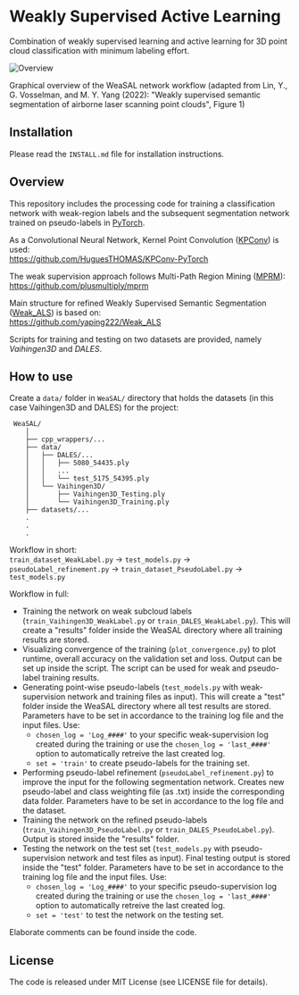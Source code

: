 # Weakly Supervised Active Learning
Combination of weakly supervised learning and active learning for 3D point cloud classification with minimum labeling effort.

![Overview](https://user-images.githubusercontent.com/51992212/193449454-b0b18636-9111-44fa-946e-ac4807673a61.png)

Graphical overview of the WeaSAL network workflow (adapted from Lin, Y., G. Vosselman, and M. Y. Yang (2022): "Weakly supervised semantic segmentation of airborne laser scanning point clouds", Figure 1)


## Installation
Please read the `INSTALL.md` file for installation instructions.


## Overview
This repository includes the processing code for training a classification network with weak-region labels and the subsequent segmentation network trained on pseudo-labels in [PyTorch](https://pytorch.org/).

As a Convolutional Neural Network, Kernel Point Convolution ([KPConv](https://arxiv.org/abs/1904.08889)) is used:<br/>
https://github.com/HuguesTHOMAS/KPConv-PyTorch

The weak supervision approach follows Multi-Path Region Mining ([MPRM](https://arxiv.org/abs/2003.13035)):<br/>
https://github.com/plusmultiply/mprm

Main structure for refined Weakly Supervised Semantic Segmentation ([Weak_ALS](https://www.sciencedirect.com/science/article/pii/S0924271622000661)) is based on:<br/>
https://github.com/yaping222/Weak_ALS

Scripts for training and testing on two datasets are provided, namely *Vaihingen3D* and *DALES*.


## How to use
Create a ```data/``` folder in ```WeaSAL/``` directory that holds the datasets (in this case Vaihingen3D and DALES) for the project:
```
 WeaSAL/
    │
    ├── cpp_wrappers/...  
    ├── data/
    │   ├── DALES/...
    │   │   ├── 5080_54435.ply  
    │   │   ...  
    │   │   └── test_5175_54395.ply
    │   └── Vaihingen3D/
    │       ├── Vaihingen3D_Testing.ply 
    │       └── Vaihingen3D_Training.ply
    ├── datasets/...  
    .
    .
    .
```
Workflow in short:<br/>
`train_dataset_WeakLabel.py` &rarr; `test_models.py` &rarr; `pseudoLabel_refinement.py` &rarr; `train_dataset_PseudoLabel.py` &rarr; `test_models.py`

Workflow in full:
- Training the network on weak subcloud labels (```train_Vaihingen3D_WeakLabel.py``` or ```train_DALES_WeakLabel.py```). This will create a "results" folder inside the WeaSAL directory where all training results are stored. 
- Visualizing convergence of the training (```plot_convergence.py```) to plot runtime, overall accuracy on the validation set and loss. Output can be set up inside the script. The script can be used for weak and pseudo-label training results.
- Generating point-wise pseudo-labels (```test_models.py``` with weak-supervision network and training files as input). This will create a "test" folder inside the WeaSAL directory where all test results are stored. Parameters have to be set in accordance to the training log file and the input files. Use:<br/>
  - `chosen_log = 'Log_####'` to your specific weak-supervision log created during the training or use the `chosen_log = 'last_####'` option to automatically retreive the last created log.<br/>
  - `set = 'train'` to create pseudo-labels for the training set.<br/>
- Performing pseudo-label refinement (```pseudoLabel_refinement.py```) to improve the input for the following segmentation network. Creates new pseudo-label and class weighting file (as .txt) inside the corresponding data folder. Parameters have to be set in accordance to the log file and the dataset.
- Training the network on the refined pseudo-labels (```train_Vaihingen3D_PseudoLabel.py``` or ```train_DALES_PseudoLabel.py```). Output is stored inside the "results" folder. 
- Testing the network on the test set (```test_models.py``` with pseudo-supervision network and test files as input). Final testing output is stored inside the "test" folder. Parameters have to be set in accordance to the training log file and the input files. Use:<br/>
  - `chosen_log = 'Log_####'` to your specific pseudo-supervision log created during the training or use the `chosen_log = 'last_####'` option to automatically retreive the last created log.<br/>
  - `set = 'test'` to test the network on the testing set.<br/>

Elaborate comments can be found inside the code.


## License
The code is released under MIT License (see LICENSE file for details).
